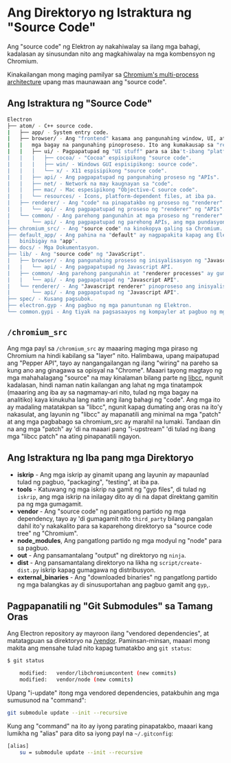 # Ang Direktoryo ng Istraktura ng "Source Code"

Ang "source code" ng Elektron ay nakahiwalay sa ilang mga bahagi, kadalasan ay sinusundan nito ang magkahiwalay na mga kombensyon ng Chromium.

Kinakailangan mong maging pamilyar sa [Chromium's multi-process architecture](https://dev.chromium.org/developers/design-documents/multi-process-architecture) upang mas maunawaan ang "source code".

## Ang Istraktura ng "Source Code"

```sh
Electron
├── atom/ - C++ source code.
|   ├── app/ - System entry code.
|   ├── browser/ - Ang "frontend" kasama ang pangunahing window, UI, at ang lahat ng
|   |   mga bagay na pangunahing pinoproseso. Ito ang kumakausap sa "renderer" para pamahalaan ang mga pahina ng "web".
|   |   ├── ui/ - Pagpapatupad ng "UI stuff" para sa iba't-ibang "platform".
|   |   |   ├── cocoa/ - "Cocoa" espisipikong "source code".
|   |   |   ├── win/ - Windows GUI espisipikong: source code".
|   |   |   └── x/ - X11 espisipikong "source code".
|   |   ├── api/ - Ang pagpapatupad ng pangunahing proseso ng "APIs".
|   |   ├── net/ - Network na may kaugnayan sa "code".
|   |   ├── mac/ - Mac espesipikong "Objective-C source code".
|   |   └── resources/ - Icons, platform-dependent files, at iba pa.
|   ├── renderer/ - Ang "code" na pinapatakbo ng proseso ng "renderer".
|   |   └── api/ - Ang pagpapatupad ng proseso ng "renderer" ng "APIs".
|   └── common/ - Ang parehong pangunahin at mga proseso ng "renderer" ay gumamit ng "code", |       kasama ang ilang "utility functions" at "code" para maisama sa mensahe ng "node" |       umiikot sa loob ng "Chromium's message loop".
|       └── api/ - Ang pagpapatupad ng parehong APIs, ang mga pundasyon ng |           mga modyul na "built-in" sa Elektron.
├── chromium_src/ - Ang "source code" na kinokopya galing sa Chromium. Tingnan sa ibaba.
├── default_app/ - Ang pahina na "default" ay nagpapakita kapag ang Elektron ay nag-umpisa nang walang
|   binibigay na "app".
├── docs/ - Mga Dokumentasyon.
├── lib/ - Ang "source code" ng "JavaScript".
|   ├── browser/ - Ang pangunahing proseso ng inisyalisasyon ng "Javascript code".
|   |   └── api/ - Ang pagpapatupad ng Javascript API.
|   ├── common/ -Ang parehong pangunahin at "renderer processes" ay gumamit ng "JavaScript"
|   |   └── api/ - Ang pagpapatupad ng "Javascript API".
|   └── renderer/ - Ang "Javascript renderer" pinoproseso ang inisyalisasyon ng "code".
|       └── api/ - Ang pagpapatupad ng "Javascript API".
├── spec/ - Kusang pagsubok.
├── electron.gyp - Ang pagbuo ng mga panuntunan ng Elektron.
└── common.gypi - Ang tiyak na pagsasaayos ng kompayler at pagbuo ng mga panuntunan para sa ibang mga bahagi tulad `node` at `breakpad`.
```

## `/chromium_src`

Ang mga payl sa `/chromium_src` ay maaaring maging mga piraso ng Chromium na hindi kabilang sa "layer" nito. Halimbawa, upang maipatupad ang "Pepper API", tayo ay nangangailangan ng ilang "wiring" na pareho sa kung ano ang ginagawa sa opisyal na "Chrome". Maaari tayong magtayo ng mga mahahalagang "source" na may kinalaman bilang parte ng [libcc](../glossary.md#libchromiumcontent), ngunit kadalasan, hindi naman natin kailangan ang lahat ng mga tinatampok (maaaring ang iba ay sa nagmamay-ari nito, tulad ng mga bagay na analitiko) kaya kinukuha lang natin ang ilang bahagi ng "code". Ang mga ito ay madaling matatakpan sa "libcc", ngunit kapag dumating ang oras na ito'y nakasulat, ang layunin ng "libcc" ay mapanatili ang minimal na mga "patch" at ang mga pagbabago sa chromium_src ay marahil na lumaki. Tandaan din na ang mga "patch" ay 'di na maaari pang "i-upstream" 'di tulad ng ibang mga "libcc patch" na ating pinapanatili ngayon.

## Ang Istraktura ng Iba pang mga Direktoryo

* **iskrip** - Ang mga iskrip ay ginamit upang ang layunin ay mapaunlad tulad ng pagbuo, "packaging", "testing", at iba pa.
* **tools** - Katuwang ng mga iskrip na gamit ng "gyp files", di tulad ng `iskrip`, ang mga iskrip na inilagay dito ay di na dapat direktang gamitin pa ng mga gumagamit.
* **vendor** - Ang "source code" ng pangatlong partido ng mga dependency, tayo ay 'di gumagamit nito `third_party` bilang pangalan dahil ito'y nakakalito para sa kaparehong direktoryo sa "source code tree" ng "Chromium".
* **node_modules**, Ang pangatlong partido ng mga modyul ng "node" para sa pagbuo.
* **out** - Ang pansamantalang "output" ng direktoryo ng `ninja`.
* **dist** - Ang pansamantalang direktoryo na likha ng `script/create-dist.py` iskrip kapag gumagawa ng distribusyon.
* **external_binaries** - Ang "downloaded binaries" ng pangatlong partido ng mga balangkas ay di sinusuportahan ang pagbuo gamit ang `gyp`,.

## Pagpapanatili ng "Git Submodules" sa Tamang Oras

Ang Electron repository ay mayroon ilang "vendored dependencies", at matatagpuan sa direktoryo na [/vendor](https://github.com/electron/electron/tree/master/vendor). Paminsan-minsan, maaari mong makita ang mensahe tulad nito kapag tumatakbo ang `git status`:

```sh
$ git status

    modified:   vendor/libchromiumcontent (new commits)
    modified:   vendor/node (new commits)
```

Upang "i-update" itong mga vendored dependencies, patakbuhin ang mga sumusunod na "command":

```sh
git submodule update --init --recursive
```

Kung ang "command" na ito ay iyong parating pinapatakbo, maaari kang lumikha ng "alias" para dito sa iyong payl na `~/.gitconfig`:

```sh
[alias]
    su = submodule update --init --recursive
```